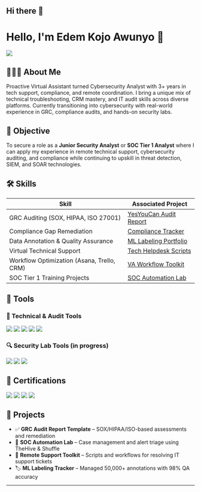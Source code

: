 ## Hi there 👋
# Hello, I'm Edem Kojo Awunyo 👋  
<a href="https://linkedin.com/in/edemawunyo6811"><img src="https://img.shields.io/badge/-LinkedIn-0072b1?&style=for-the-badge&logo=linkedin&logoColor=white" /></a>

## 👨🏽‍💻 About Me  
Proactive Virtual Assistant turned Cybersecurity Analyst with 3+ years in tech support, compliance, and remote coordination. I bring a unique mix of technical troubleshooting, CRM mastery, and IT audit skills across diverse platforms. Currently transitioning into cybersecurity with real-world experience in GRC, compliance audits, and hands-on security labs.

## 🎯 Objective  
To secure a role as a **Junior Security Analyst** or **SOC Tier 1 Analyst** where I can apply my experience in remote technical support, cybersecurity auditing, and compliance while continuing to upskill in threat detection, SIEM, and SOAR technologies.

## 🛠️ Skills

| Skill                                         | Associated Project         |
|-----------------------------------------------|----------------------------|
| GRC Auditing (SOX, HIPAA, ISO 27001)          | <a href="#">YesYouCan Audit Report</a> |
| Compliance Gap Remediation                    | <a href="#">Compliance Tracker</a> |
| Data Annotation & Quality Assurance           | <a href="#">ML Labeling Portfolio</a> |
| Virtual Technical Support                     | <a href="#">Tech Helpdesk Scripts</a> |
| Workflow Optimization (Asana, Trello, CRM)    | <a href="#">VA Workflow Toolkit</a> |
| SOC Tier 1 Training Projects                  | <a href="#">SOC Automation Lab</a> |

## 🧰 Tools

### 🧠 Technical & Audit Tools
<div>
  <img src="https://img.shields.io/badge/-Microsoft_Office-0078D4?&style=for-the-badge&logo=microsoft&logoColor=white" />
  <img src="https://img.shields.io/badge/-Google_Workspace-4285F4?&style=for-the-badge&logo=google&logoColor=white" />
  <img src="https://img.shields.io/badge/-Salesforce-00A1E0?&style=for-the-badge&logo=salesforce&logoColor=white" />
  <img src="https://img.shields.io/badge/-Trello-0079BF?&style=for-the-badge&logo=trello&logoColor=white" />
  <img src="https://img.shields.io/badge/-Slack-4A154B?&style=for-the-badge&logo=slack&logoColor=white" />
</div>

### 🔍 Security Lab Tools (in progress)
<div>
  <img src="https://img.shields.io/badge/-Wireshark-1679A7?&style=for-the-badge&logo=Wireshark&logoColor=white" />
  <img src="https://img.shields.io/badge/-TheHive-FBCA04?&style=for-the-badge&logoColor=black" />
  <img src="https://img.shields.io/badge/-Shuffle_SOAR-6F42C1?&style=for-the-badge&logoColor=white" />
</div>

## 📜 Certifications
<div>
  <img src="https://img.shields.io/badge/-Cybersecurity_GRC_Analyst-F83753?&style=for-the-badge&logoColor=white" />
  <img src="https://img.shields.io/badge/-Certified_Data_Labeling_Specialist-00BFFF?&style=for-the-badge&logoColor=white" />
  <img src="https://img.shields.io/badge/-Certified_in_Cybersecurity(CC)-FFA500?&style=for-the-badge&logoColor=white" />
  <img src="https://img.shields.io/badge/-Introduction_to_ITIL_V4-In_Progress-yellow?&style=for-the-badge&logoColor=black" />
</div>

## 🚧 Projects

- ✅ **GRC Audit Report Template** – SOX/HIPAA/ISO-based assessments and remediation  
- 🧪 **SOC Automation Lab** – Case management and alert triage using TheHive & Shuffle  
- 🔧 **Remote Support Toolkit** – Scripts and workflows for resolving IT support tickets  
- 🏷️ **ML Labeling Tracker** – Managed 50,000+ annotations with 98% QA accuracy

---


<!--
**ekabiazo/ekabiazo** is a ✨ _special_ ✨ repository because its `README.md` (this file) appears on your GitHub profile.

Here are some ideas to get you started:

- 🔭 I’m currently working on ...
- 🌱 I’m currently learning ...
- 👯 I’m looking to collaborate on ...
- 🤔 I’m looking for help with ...
- 💬 Ask me about ...
- 📫 How to reach me: ...
- 😄 Pronouns: ...
- ⚡ Fun fact: ...
-->
